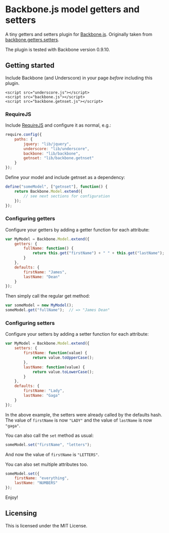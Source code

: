 Backbone.js model getters and setters
=====================================

A tiny getters and setters plugin for [Backbone.js](http://documentcloud.github.com/backbone). Originally taken from [backbone.getters.setters](https://github.com/berzniz/backbone.getters.setters).

The plugin is tested with Backbone version 0.9.10.

## Getting started

Include Backbone (and Underscore) in your page _before_ including this plugin.

    <script src="underscore.js"></script>
    <script src="backbone.js"></script>
    <script src="backbone.getnset.js"></script>

### RequireJS

Include [RequireJS](http://requirejs.org) and configure it as normal, e.g.:

```javascript
require.config({
    paths: {
        jquery: "lib/jquery",
        underscore: "lib/underscore",
        backbone: "lib/backbone",
        getnset: "lib/backbone.getnset"
    }
});
```

Define your model and include getnset as a dependency:
```javascript
define("someModel", ["getnset"], function() {
    return Backbone.Model.extend({
        // see next sections for configuration
    });
});
```

### Configuring getters

Configure your getters by adding a getter function for each attribute:

```js
var MyModel = Backbone.Model.extend({
    getters: {
        fullName: function() {
            return this.get("firstName") + " " + this.get("lastName");
        }
    },
    defaults: {
        firstName: "James",
        lastName: "Dean"
    }
});
```

Then simply call the regular get method:

```js
var someModel = new MyModel();
someModel.get("fullName");  // => "James Dean"
```

### Configuring setters

Configure your setters by adding a setter function for each attribute:

```js
var MyModel = Backbone.Model.extend({
    setters: {
        firstName: function(value) {
            return value.toUpperCase();
        },
        lastName: function(value) {
            return value.toLowerCase();
        }
    },
    defaults: {
        firstName: "Lady",
        lastName: "Gaga"
    }
});
```

In the above example, the setters were already called by the defaults hash. The value of `firstName` is now `"LADY"` and the value of `lastName` is now `"gaga"`.

You can also call the `set` method as usual:

```js
someModel.set("firstName", "letters");
```

And now the value of `firstName` is `"LETTERS"`.

You can also set multiple attributes too.

```js
someModel.set({
    firstName: "everything",
    lastName: "NUMBERS"
});
```

Enjoy!


## Licensing

This is licensed under the MIT License.
